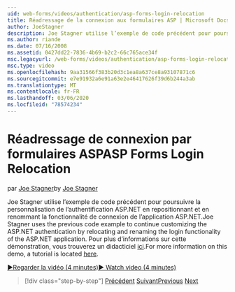 ```yaml
---
uid: web-forms/videos/authentication/asp-forms-login-relocation
title: Réadressage de la connexion aux formulaires ASP | Microsoft Docs
author: JoeStagner
description: Joe Stagner utilise l’exemple de code précédent pour poursuivre la personnalisation de l’authentification ASP.NET en repositionnant et en renommant la fonctionnalité de connexion de l’ASP. N...
ms.author: riande
ms.date: 07/16/2008
ms.assetid: 0427dd22-7836-4b69-b2c2-66c765ace34f
msc.legacyurl: /web-forms/videos/authentication/asp-forms-login-relocation
msc.type: video
ms.openlocfilehash: 9aa31566f383b20d3c1ea8a637ce8a93107871c6
ms.sourcegitcommit: e7e91932a6e91a63e2e46417626f39d6b244a3ab
ms.translationtype: MT
ms.contentlocale: fr-FR
ms.lasthandoff: 03/06/2020
ms.locfileid: "78574234"
---
```

# <a name="asp-forms-login-relocation"></a><span data-ttu-id="9c03c-103">Réadressage de connexion par formulaires ASP</span><span class="sxs-lookup"><span data-stu-id="9c03c-103">ASP Forms Login Relocation</span></span>

<span data-ttu-id="9c03c-104">par [Joe Stagner](https://github.com/JoeStagner)</span><span class="sxs-lookup"><span data-stu-id="9c03c-104">by [Joe Stagner](https://github.com/JoeStagner)</span></span>

<span data-ttu-id="9c03c-105">Joe Stagner utilise l’exemple de code précédent pour poursuivre la personnalisation de l’authentification ASP.NET en repositionnant et en renommant la fonctionnalité de connexion de l’application ASP.NET.</span><span class="sxs-lookup"><span data-stu-id="9c03c-105">Joe Stagner uses the previous code example to continue customizing the ASP.NET authentication by relocating and renaming the login functionality of the ASP.NET application.</span></span> <span data-ttu-id="9c03c-106">Pour plus d’informations sur cette démonstration, vous trouverez un didacticiel [ici](../../overview/older-versions-security/introduction/forms-authentication-configuration-and-advanced-topics-vb.md).</span><span class="sxs-lookup"><span data-stu-id="9c03c-106">For more information on this demo, a tutorial is located [here](../../overview/older-versions-security/introduction/forms-authentication-configuration-and-advanced-topics-vb.md).</span></span>

[<span data-ttu-id="9c03c-107">&#9654;Regarder la vidéo (4 minutes)</span><span class="sxs-lookup"><span data-stu-id="9c03c-107">&#9654; Watch video (4 minutes)</span></span>](https://channel9.msdn.com/Blogs/ASP-NET-Site-Videos/asp-forms-login-relocation)

> [!div class="step-by-step"]
> <span data-ttu-id="9c03c-108">[Précédent](how-to-setup-and-use-cookie-less-authentication-in-an-aspnet-application.md)
> [Suivant](forms-login-custom-key-configuration.md)</span><span class="sxs-lookup"><span data-stu-id="9c03c-108">[Previous](how-to-setup-and-use-cookie-less-authentication-in-an-aspnet-application.md)
[Next](forms-login-custom-key-configuration.md)</span></span>

